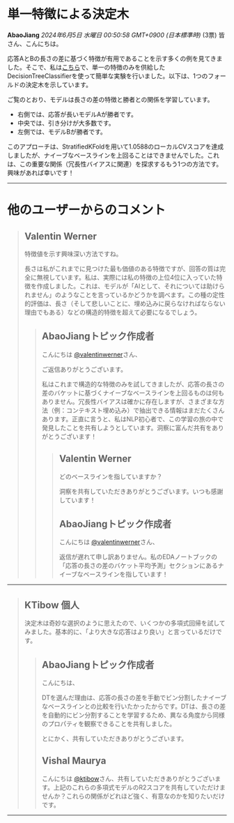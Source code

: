 # 単一特徴による決定木
**AbaoJiang** *2024年6月5日 水曜日 00:50:58 GMT+0900 (日本標準時)* (3票)
皆さん、こんにちは。

応答AとBの長さの差に基づく特徴が有用であることを示す多くの例を見てきました。そこで、私は[こちら](https://www.kaggle.com/code/abaojiang/lmsys-detailed-eda?scriptVersionId=181492294)で、単一の特徴のみを供給したDecisionTreeClassifierを使って簡単な実験を行いました。以下は、1つのフォールドの決定木を示しています。

[](https://postimg.cc/Y4YBzCJS)

ご覧のとおり、モデルは長さの差の特徴と勝者との関係を学習しています。

* 右側では、応答が長いモデルAが勝者です。
* 中央では、引き分けが大多数です。
* 左側では、モデルBが勝者です。

このアプローチは、StratifiedKFoldを用いて1.0588のローカルCVスコアを達成しましたが、ナイーブなベースラインを上回ることはできませんでした。これは、この重要な関係（冗長性バイアスに関連）を探求するもう1つの方法です。興味があれば幸いです！

---
# 他のユーザーからのコメント
> ## Valentin Werner
> 
> 特徴値を示す興味深い方法ですね。
> 
> 長さは私がこれまでに見つけた最も価値のある特徴ですが、回答の質は完全に無視しています。私は、実際には私の特徴の上位4位に入っていた特徴を作成しました。これは、モデルが「AIとして、それについては助けられません」のようなことを言っているかどうかを調べます。この種の定性的評価は、長さ（そして悲しいことに、埋め込みに戻らなければならない理由でもある）などの構造的特徴を超えて必要になるでしょう。
> 
> 
> 
> > ## AbaoJiangトピック作成者
> > 
> > こんにちは [@valentinwerner](https://www.kaggle.com/valentinwerner)さん、
> > 
> > ご返信ありがとうございます。
> > 
> > 私はこれまで構造的な特徴のみを試してきましたが、応答の長さの差のバケットに基づくナイーブなベースラインを上回るものは何もありません。冗長性バイアスは確かに存在しますが、さまざまな方法（例：コンテキスト埋め込み）で抽出できる情報はまだたくさんあります。正直に言うと、私はNLP初心者で、この学習の旅の中で発見したことを共有しようとしています。洞察に富んだ共有をありがとうございます！
> > 
> > 
> > 
> > > ## Valentin Werner
> > > 
> > > どのベースラインを指していますか？
> > > 
> > > 洞察を共有していただきありがとうございます。いつも感謝しています！
> > > 
> > > 
> > > 
> > > ## AbaoJiangトピック作成者
> > > 
> > > こんにちは [@valentinwerner](https://www.kaggle.com/valentinwerner)さん、
> > > 
> > > 返信が遅れて申し訳ありません。私のEDAノートブックの「応答の長さの差のバケット平均予測」セクションにあるナイーブなベースラインを指しています！
> > > 
> > > 
> > > 
---
> ## KTibow 個人
> 
> 決定木は奇妙な選択のように思えたので、いくつかの多項式回帰を試してみました。基本的に、「より大きな応答はより良い」と言っているだけです。
> 
> 
> 
> > ## AbaoJiangトピック作成者
> > 
> > こんにちは、
> > 
> > DTを選んだ理由は、応答の長さの差を手動でビン分割したナイーブなベースラインとの比較を行いたかったからです。DTは、長さの差を自動的にビン分割することを学習するため、異なる角度から同様のプロパティを観察できることを共有しました。
> > 
> > とにかく、共有していただきありがとうございます。
> > 
> > 
> > 
> > ## Vishal Maurya
> > 
> > こんにちは [@ktibow](https://www.kaggle.com/ktibow)さん、共有していただきありがとうございます。上記のこれらの多項式モデルのR2スコアを共有していただけませんか？これらの関係がどれほど強く、有意なのかを知りたいだけです。
> > 
> > 
> > 
---

